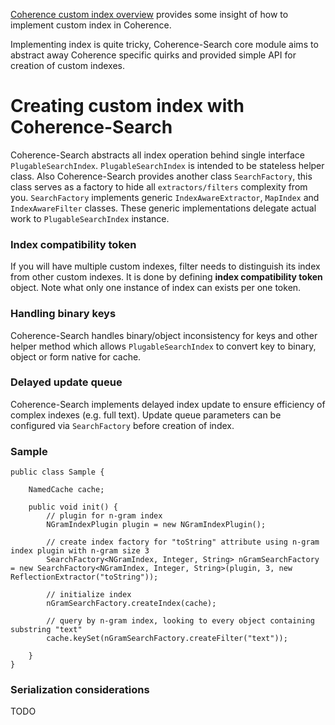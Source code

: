 [Coherence custom index overview](CoherenceCustomIndexOverview.md) provides some insight of how to implement custom index in Coherence.

Implementing index is quite tricky, Coherence-Search core module aims to abstract away Coherence specific quirks and provided simple API for creation of custom indexes.

# Creating custom index with Coherence-Search #
Coherence-Search abstracts all index operation behind single interface `PlugableSearchIndex`. `PlugableSearchIndex` is intended to be stateless helper class. Also Coherence-Search provides another class `SearchFactory`, this class serves as a factory to hide all `extractors/filters` complexity from you. `SearchFactory` implements generic `IndexAwareExtractor`, `MapIndex` and `IndexAwareFilter` classes. These generic implementations delegate actual work to `PlugableSearchIndex` instance.
### Index compatibility token ###
If you will have multiple custom indexes, filter needs to distinguish its index from other custom indexes. It is done by defining **index compatibility token** object.
Note what only one instance of index can exists per one token.
### Handling binary keys ###
Coherence-Search handles binary/object inconsistency for keys and other helper method which allows `PlugableSearchIndex` to convert key to binary, object or form native for cache.
### Delayed update queue ###
Coherence-Search implements delayed index update to ensure efficiency of complex indexes (e.g. full text). Update queue parameters can be configured via `SearchFactory` before creation of index.
### Sample ###
```
public class Sample {

	NamedCache cache;
	
	public void init() {
		// plugin for n-gram index
		NGramIndexPlugin plugin = new NGramIndexPlugin();

		// create index factory for "toString" attribute using n-gram index plugin with n-gram size 3
		SearchFactory<NGramIndex, Integer, String> nGramSearchFactory = new SearchFactory<NGramIndex, Integer, String>(plugin, 3, new ReflectionExtractor("toString"));

		// initialize index
		nGramSearchFactory.createIndex(cache);
		
		// query by n-gram index, looking to every object containing substring "text"
		cache.keySet(nGramSearchFactory.createFilter("text"));
		
	}
}
```
### Serialization considerations ###
TODO
